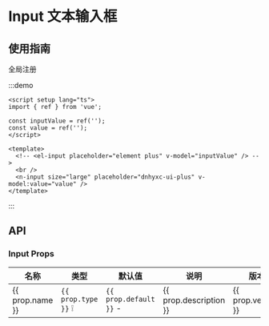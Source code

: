 # Input 文本输入框

## 使用指南

全局注册

:::demo

```vue
<script setup lang="ts">
import { ref } from 'vue';

const inputValue = ref('');
const value = ref('');
</script>

<template>
  <!-- <el-input placeholder="element plus" v-model="inputValue" /> -->
  <br />
  <n-input size="large" placeholder="dnhyxc-ui-plus" v-model:value="value" />
</template>
```

:::

## API

### Input Props

<script>
const inputProps = [
  {
    name: 'size',
    type: 'enum',
    default: 'default',
    description: '输入框尺寸',
    version: '-',
    details: "'large' | 'default' | 'small'"
  },
  {
    name: 'value',
    type: 'string',
    default: '',
    description: '输入框的值',
    version: '-'
  }
];
</script>

<table>
  <thead>
    <tr>
      <th style="width: 1000px">名称</th>
      <th style="width: 1000px">类型</th>
      <th style="width: 1000px">默认值</th>
      <th style="width: 1000px">说明</th>
      <th style="width: 1000px">版本</th>
    </tr>
  </thead>
  <tbody>
    <tr v-for="prop in inputProps" :key="prop.name">
      <td>{{ prop.name }}</td>
      <td>
        <code>{{ prop.type }}</code>
        <el-tooltip
          v-if="prop.details"
          class="item"
          :content="prop.details"
          placement="top"
        >
          <el-icon style="cursor: pointer">❕</el-icon>
        </el-tooltip>
      </td>
      <td>
        <code v-if="prop.default">{{ prop.default }}</code>
        <span v-else>-</span>
      </td>
      <td>{{ prop.description }}</td>
      <td>{{ prop.version }}</td>
    </tr>
  </tbody>
</table>
